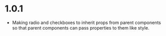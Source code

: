 1.0.1
=====
- Making radio and checkboxes to inherit props from parent components so that parent components can pass properties to them like style.
